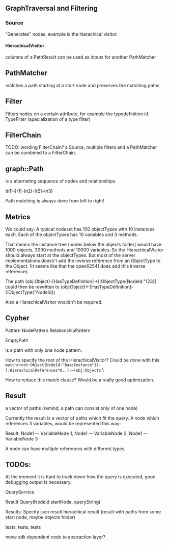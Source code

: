 ## GraphTraversal and Filtering

### Source

"Generates" nodes, example is the hierachical visitor.

#### HierachicalVisitor
columns of a PathResult can be used as inputs for another PathMatcher

## PathMatcher

matches a path starting at a start node and preserves the matching paths.

## Filter

Filters nodes on a certain attribute, for example the typedefinition id.
TypeFilter (specialization of a type filter)

## FilterChain
TODO: wording FilterChain?
a Source, multiple filters and a PathMatcher can be combined to a FilterChain.

## graph::Path

is a alternating sequence of nodes and relationships.

(n1)-[r1]-(n2)-[r2]-(n3)

Path matching is always done from left to right!

## Metrics
We could say: A typical nodeset has 100 objectTypes with 10 instances each. Each of the objectTypes has 10 variables and 3 methods.

That means the instance tree (nodes below the objects folder) would have 1000 objects, 3000 methods and 10000 variables. So the HierachicalVisitor should always start at the objectTypes. But most of the server implementations doesn't add the inverse reference from an ObjectType to the Object. (It seems like that the open62541 does add this inverse reference).

The path (obj:Object)-[HasTypeDefinition]->[:ObjectType{NodeId:"123}] could then be rewritten to (obj:Object)<-[HasTypeDefinition]-(:ObjectType{"NodeId})

Also a HierachicalVisitor wouldn't be required.

## Cypher

Pattern
NodePattern
RelationshipPattern

EmptyPath

is a path with only one node pattern.

How to specify the root of the HierachicalVisitor?
Could be done with this:
`match(root:Object{NodeId:"BaseInstance"})-[:HierachicalReferences*0..]->(obj:Objects` \

How to reduce this match clause? Would be a really good optimization.

## Result
a vector of paths (remind, a path can consist only of one node)

Currently the result is a vector of paths which fit the query. A node which references 3 variables, would be represented this way:

Result: Node1 -- VariableNode 1,
        Node1 -- VariableNode 2,
        Node1 -- VariableNode 3

A node can have multiple references with different types.

## TODOs:

At the moment it is hard to track down how the query is executed, good debugging output is necessary.

QueryService

Result Query(NodeId startNode, queryString)

Results:
Specify json result
hierachical result (result with paths from some start node, maybe objects folder)

tests, tests, tests

move sdk dependent code to abstraction layer?








